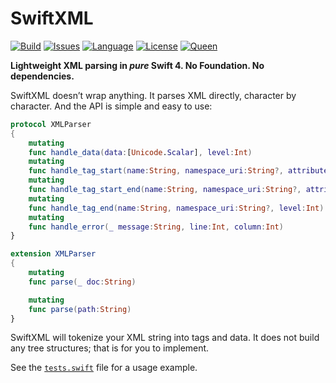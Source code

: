 # SwiftXML

[![Build](https://travis-ci.org/kelvin13/swiftxml.svg?branch=master)](https://travis-ci.org/kelvin13/swiftxml)
[![Issues](https://img.shields.io/github/issues/kelvin13/swiftxml.svg)](https://github.com/kelvin13/swiftxml/issues?state=open)
[![Language](https://img.shields.io/badge/version-swift_4-ffa020.svg)](https://swift.org/)
[![License](https://img.shields.io/badge/license-GPL3-ff3079.svg)](https://github.com/kelvin13/swiftxml/blob/master/LICENSE.gpl3)
[![Queen](https://img.shields.io/badge/taylor-swift-e030ff.svg)](https://www.google.com/search?q=where+is+ts6&oq=where+is+ts6)

**Lightweight XML parsing in *pure* Swift 4. No Foundation. No dependencies.**

SwiftXML doesn’t wrap anything. It parses XML directly, character by character. And the API is simple and easy to use:

```swift
protocol XMLParser
{
    mutating
    func handle_data(data:[Unicode.Scalar], level:Int)
    mutating
    func handle_tag_start(name:String, namespace_uri:String?, attributes:[String: String], level:Int)
    mutating
    func handle_tag_start_end(name:String, namespace_uri:String?, attributes:[String: String], level:Int)
    mutating
    func handle_tag_end(name:String, namespace_uri:String?, level:Int)
    mutating
    func handle_error(_ message:String, line:Int, column:Int)
}

extension XMLParser
{
    mutating
    func parse(_ doc:String)

    mutating
    func parse(path:String)
}
```

SwiftXML will tokenize your XML string into tags and data. It does not build any tree structures; that is for you to implement.

See the [`tests.swift`](tests/swiftxml/tests.swift) file for a usage example.

